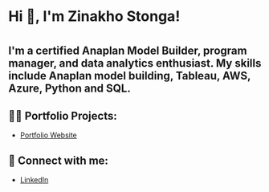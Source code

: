 <h1> Hi 👋, I'm Zinakho Stonga!<h1>

<h2>I'm a certified Anaplan Model Builder, program manager, and data analytics enthusiast. My skills include Anaplan model building, Tableau, AWS, Azure, Python and SQL.</h2>

 
<h2>👩‍💻 Portfolio Projects:</h2>

  - [Portfolio Website](https://zi-stonga.github.io/zstonga/)
  
  



<h2> 🤳 Connect with me:</h2>



- [LinkedIn](https://www.linkedin.com/in/zisto)
